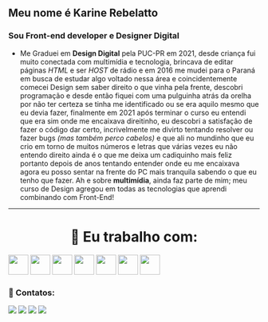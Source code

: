


## Meu nome é Karine Rebelatto

### Sou Front-end developer e Designer Digital


- Me Graduei em **Design Digital** pela PUC-PR em 2021, desde criança fui muito conectada com multimídia e tecnologia, brincava de editar páginas *HTML* e ser *HOST* de rádio e em 2016 me mudei para o Paraná em busca de estudar algo voltado nessa área e coincidentemente comecei Design sem saber direito o que vinha pela frente, descobri programação e desde então fiquei com uma pulguinha atrás da orelha por não ter certeza se tinha me identificado ou se era aquilo mesmo que eu devia fazer, finalmente em 2021 após terminar o curso eu entendi que era sim onde me encaixava direitinho, eu descobri a satisfação de fazer o código dar certo, incrivelmente me divirto tentando resolver ou fazer bugs *(mas também perco cabelos)* e que ali no mundinho que eu crio em torno de muitos números e letras que várias vezes eu não entendo direito ainda é o que me deixa um cadiquinho mais feliz portanto depois de anos tentando entender onde eu me encaixava agora eu posso sentar na frente do PC mais tranquila sabendo o que eu tenho que fazer. Ah e sobre **multimídia**, ainda faz parte de mim; meu curso de Design agregou em todas as tecnologias que aprendi combinando com Front-End! 




-----------------------------------------------------------------------------------------------------------------------------------------------------------

####  <h1 align="center"> 🔭 Eu trabalho com: </h1>


<img src="https://cdn.jsdelivr.net/gh/devicons/devicon/icons/bootstrap/bootstrap-plain.svg" width="40" height="40"/>  <img src="https://cdn.jsdelivr.net/gh/devicons/devicon/icons/css3/css3-original.svg" width="40" height="40" />  <img src="https://cdn.jsdelivr.net/gh/devicons/devicon/icons/html5/html5-original.svg" width="40" height="40" />  <img src="https://cdn.jsdelivr.net/gh/devicons/devicon/icons/javascript/javascript-original.svg" width="40" height="40" />  <img src="https://cdn.jsdelivr.net/gh/devicons/devicon/icons/nodejs/nodejs-original.svg" width="40" height="40" />  <img src="https://cdn.jsdelivr.net/gh/devicons/devicon/icons/react/react-original.svg" width="40" height="40" />   <img src="https://cdn.jsdelivr.net/gh/devicons/devicon/icons/materialui/materialui-original.svg" width="40" height="40"  />


























### 💬 Contatos:

<div>
<a href="https://www.youtube.com/channel/UC7u50muImdNyor2wYaa2VCQ" target="_blank"><img src="https://img.shields.io/badge/YouTube-FF0000?style=for-the-badge&logo=youtube&logoColor=white" target="_blank"></a>
<a href="https://www.instagram.com/karinerebelatto/" target="_blank"><img src="https://img.shields.io/badge/-Instagram-%23E4405F?style=for-the-badge&logo=instagram&logoColor=white" target="_blank"></a>
<a href = "mailto:karinerebelatto@gmail.com"><img src="https://img.shields.io/badge/Gmail-D14836?style=for-the-badge&logo=gmail&logoColor=white" target="_blank"></a>
<a href="https://www.linkedin.com/in/karinerebelatto/" target="_blank"><img src="https://img.shields.io/badge/-LinkedIn-%230077B5?style=for-the-badge&logo=linkedin&logoColor=white" target="_blank"></a>   
</div>
